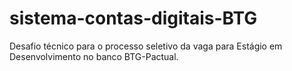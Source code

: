 # sistema-contas-digitais-BTG
Desafio técnico para o processo seletivo da vaga para Estágio em Desenvolvimento no banco BTG-Pactual.
